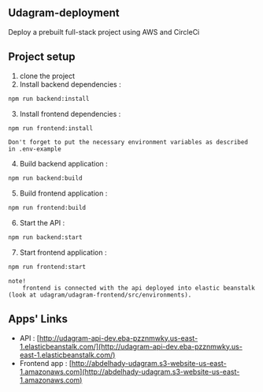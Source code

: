 ## Udagram-deployment
Deploy a prebuilt full-stack project using AWS and CircleCi 
## Project setup
1. clone the project
2. Install backend dependencies : 
```bash 
npm run backend:install
```
3. Install frontend dependencies : 
```bash
npm run frontend:install
```
```
Don't forget to put the necessary environment variables as described in .env-example
```
4. Build backend application : 
```bash
npm run backend:build
```
5. Build frontend application : 
```bash
npm run frontend:build
```
6. Start the API : 
```bash
npm run backend:start
```
7. Start frontend application : 
```bash
npm run frontend:start
```
```
note!
    frontend is connected with the api deployed into elastic beanstalk (look at udagram/udagram-frontend/src/environments).
```
## Apps' Links
* API : [http://udagram-api-dev.eba-pzznmwky.us-east-1.elasticbeanstalk.com/](http://udagram-api-dev.eba-pzznmwky.us-east-1.elasticbeanstalk.com/)
* Frontend app : [http://abdelhady-udagram.s3-website-us-east-1.amazonaws.com](http://abdelhady-udagram.s3-website-us-east-1.amazonaws.com)
 
